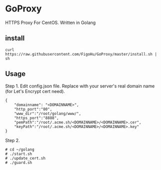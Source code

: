# GoProxy
  HTTPS Proxy For CentOS. Written in Golang

## install

`curl https://raw.githubusercontent.com/FigoHu/GoProxy/master/install.sh | sh`

## Usage
Step 1. Edit config.json file. Replace <DOMAINNAME> with your server's real domain name (for Let's Encrypt cert need).  
  ```
  {  
      "domainname": "<DOMAINNAME>",  
      "http_port":"80",  
      "www_dir":"/root/golang/www/",  
      "https_port":"8888",  
      "pemPath":"/root/.acme.sh/<DOMAINNAME>/<DOMAINNAME>.cer",  
      "keyPath":"/root/.acme.sh/<DOMAINNAME>/<DOMAINNAME>.key"  
}
  ```
Step 2.   
  ```
  # cd ~/golang
  # ./start.sh
  # ./update_cert.sh
  # ./guard.sh
  ```
  
